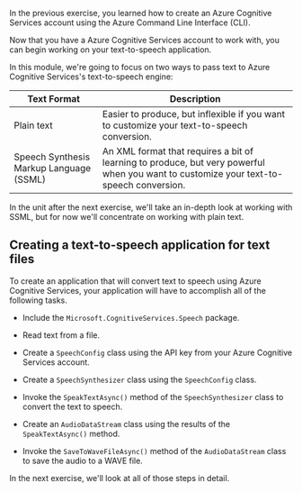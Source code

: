 In the previous exercise, you learned how to create an Azure Cognitive Services account using the Azure Command Line Interface (CLI).

Now that you have a Azure Cognitive Services account to work with, you can begin working on your text-to-speech application.

In this module, we're going to focus on two ways to pass text to Azure Cognitive Services's text-to-speech engine:

| Text Format | Description |
|---|---|
| Plain text | Easier to produce, but inflexible if you want to customize your text-to-speech conversion. |
| Speech Synthesis Markup Language (SSML) | An XML format that requires a bit of learning to produce, but very powerful when you want to customize your text-to-speech conversion. |

In the unit after the next exercise, we'll take an in-depth look at working with SSML, but for now we'll concentrate on working with plain text.

## Creating a text-to-speech application for text files

To create an application that will convert text to speech using Azure Cognitive Services, your application will have to accomplish all of the following tasks.

- Include the `Microsoft.CognitiveServices.Speech` package.

- Read text from a file.

- Create a `SpeechConfig` class using the API key from your Azure Cognitive Services account.

- Create a `SpeechSynthesizer` class using the `SpeechConfig` class.

- Invoke the `SpeakTextAsync()` method of the `SpeechSynthesizer` class to convert the text to speech.

- Create an `AudioDataStream` class using the results of the `SpeakTextAsync()` method.

- Invoke the `SaveToWaveFileAsync()` method of the `AudioDataStream` class to save the audio to a WAVE file.

In the next exercise, we'll look at all of those steps in detail.
